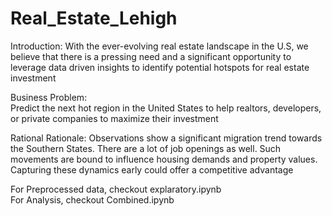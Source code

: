 # Real_Estate_Lehigh

Introduction:
With the ever-evolving real estate landscape in the U.S, we believe that there is a pressing need and a significant opportunity to leverage data driven insights to identify potential hotspots for real estate investment

Business Problem:	
Predict the next hot region in the United States to help realtors, developers, or private companies to  maximize their investment


Rational 	Rationale:
Observations show a significant migration trend towards the Southern States. There are a lot of job openings as well. Such movements are bound to influence housing demands and property values. Capturing these dynamics early could offer a competitive advantage


For Preprocessed data, checkout explaratory.ipynb
<br>
For Analysis, checkout Combined.ipynb
